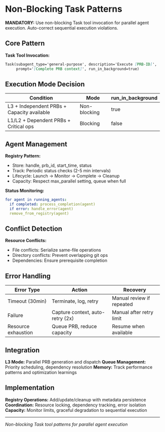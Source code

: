 # Non-Blocking Task Patterns

**MANDATORY:** Use non-blocking Task tool invocation for parallel agent execution. Auto-correct sequential execution violations.

## Core Pattern

**Task Tool Invocation:**
```markdown
Task(subagent_type='general-purpose', description='Execute [PRB-ID]', 
     prompt='[Complete PRB context]', run_in_background=true)
```

## Execution Mode Decision

| Condition | Mode | run_in_background |
|-----------|------|------------------|
| L3 + Independent PRBs + Capacity available | Non-blocking | true |
| L1/L2 + Dependent PRBs + Critical ops | Blocking | false |

## Agent Management

**Registry Pattern:**
- Store: handle, prb_id, start_time, status
- Track: Periodic status checks (2-5 min intervals)
- Lifecycle: Launch → Monitor → Complete → Cleanup
- Capacity: Respect max_parallel setting, queue when full

**Status Monitoring:**
```yaml
for agent in running_agents:
  if completed: process_completion(agent)
  if error: handle_error(agent)
  remove_from_registry(agent)
```

## Conflict Detection

**Resource Conflicts:**
- File conflicts: Serialize same-file operations
- Directory conflicts: Prevent overlapping git ops
- Dependencies: Ensure prerequisite completion

## Error Handling

| Error Type | Action | Recovery |
|------------|--------|----------|
| Timeout (30min) | Terminate, log, retry | Manual review if repeated |
| Failure | Capture context, auto-retry (2x) | Manual after retry limit |
| Resource exhaustion | Queue PRB, reduce capacity | Resume when available |

## Integration

**L3 Mode:** Parallel PRB generation and dispatch
**Queue Management:** Priority scheduling, dependency resolution
**Memory:** Track performance patterns and optimization learnings

## Implementation

**Registry Operations:** Add/update/cleanup with metadata persistence
**Coordination:** Resource locking, dependency tracking, error isolation
**Capacity:** Monitor limits, graceful degradation to sequential execution

---
*Non-blocking Task tool patterns for parallel agent execution*